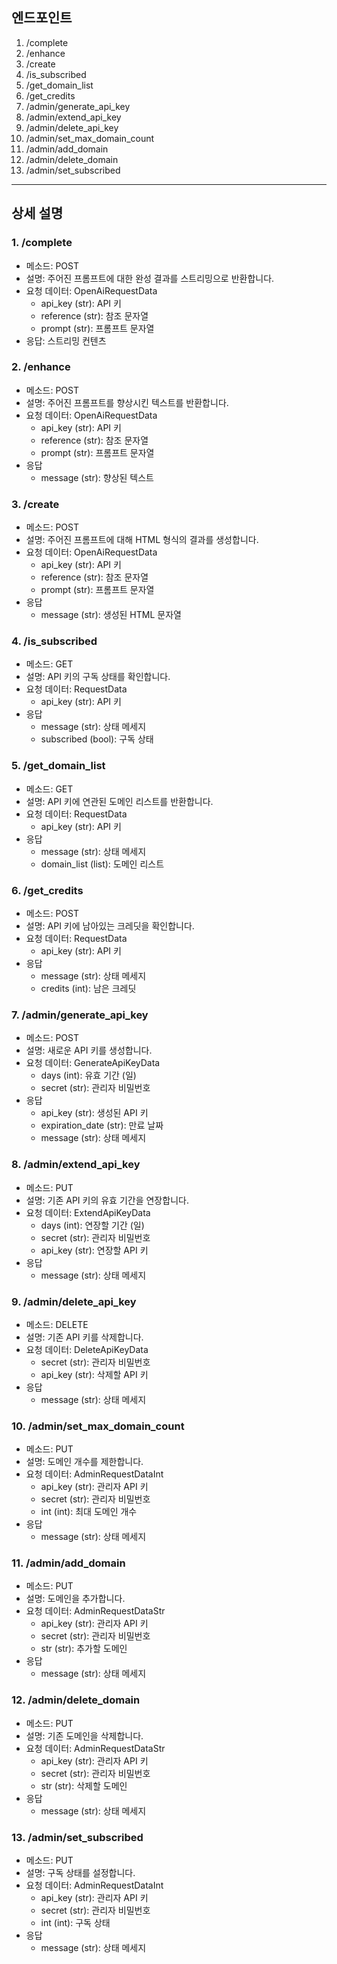 ## 엔드포인트

1. /complete
2. /enhance
3. /create
4. /is_subscribed
5. /get_domain_list
6. /get_credits
7. /admin/generate_api_key
8. /admin/extend_api_key
9. /admin/delete_api_key
10. /admin/set_max_domain_count
11. /admin/add_domain
12. /admin/delete_domain
13. /admin/set_subscribed

---

## 상세 설명

### 1. /complete

- 메소드: POST
- 설명: 주어진 프롬프트에 대한 완성 결과를 스트리밍으로 반환합니다.
- 요청 데이터: OpenAiRequestData
    - api_key (str): API 키
    - reference (str): 참조 문자열
    - prompt (str): 프롬프트 문자열
- 응답: 스트리밍 컨텐츠

### 2. /enhance

- 메소드: POST
- 설명: 주어진 프롬프트를 향상시킨 텍스트를 반환합니다.
- 요청 데이터: OpenAiRequestData
    - api_key (str): API 키
    - reference (str): 참조 문자열
    - prompt (str): 프롬프트 문자열
- 응답
    - message (str): 향상된 텍스트

### 3. /create

- 메소드: POST
- 설명: 주어진 프롬프트에 대해 HTML 형식의 결과를 생성합니다.
- 요청 데이터: OpenAiRequestData
    - api_key (str): API 키
    - reference (str): 참조 문자열
    - prompt (str): 프롬프트 문자열
- 응답
    - message (str): 생성된 HTML 문자열

### 4. /is_subscribed

- 메소드: GET
- 설명: API 키의 구독 상태를 확인합니다.
- 요청 데이터: RequestData
    - api_key (str): API 키
- 응답
    - message (str): 상태 메세지
    - subscribed (bool): 구독 상태

### 5. /get_domain_list

- 메소드: GET
- 설명: API 키에 연관된 도메인 리스트를 반환합니다.
- 요청 데이터: RequestData
    - api_key (str): API 키
- 응답
    - message (str): 상태 메세지
    - domain_list (list): 도메인 리스트

### 6. /get_credits

- 메소드: POST
- 설명: API 키에 남아있는 크레딧을 확인합니다.
- 요청 데이터: RequestData
    - api_key (str): API 키
- 응답
    - message (str): 상태 메세지
    - credits (int): 남은 크레딧

### 7. /admin/generate_api_key

- 메소드: POST
- 설명: 새로운 API 키를 생성합니다.
- 요청 데이터: GenerateApiKeyData
    - days (int): 유효 기간 (일)
    - secret (str): 관리자 비밀번호
- 응답
    - api_key (str): 생성된 API 키
    - expiration_date (str): 만료 날짜
    - message (str): 상태 메세지

### 8. /admin/extend_api_key

- 메소드: PUT
- 설명: 기존 API 키의 유효 기간을 연장합니다.
- 요청 데이터: ExtendApiKeyData
    - days (int): 연장할 기간 (일)
    - secret (str): 관리자 비밀번호
    - api_key (str): 연장할 API 키
- 응답
    - message (str): 상태 메세지

### 9. /admin/delete_api_key

- 메소드: DELETE
- 설명: 기존 API 키를 삭제합니다.
- 요청 데이터: DeleteApiKeyData
    - secret (str): 관리자 비밀번호
    - api_key (str): 삭제할 API 키
- 응답
    - message (str): 상태 메세지

### 10. /admin/set_max_domain_count

- 메소드: PUT
- 설명: 도메인 개수를 제한합니다.
- 요청 데이터: AdminRequestDataInt
    - api_key (str): 관리자 API 키
    - secret (str): 관리자 비밀번호
    - int (int): 최대 도메인 개수
- 응답
    - message (str): 상태 메세지

### 11. /admin/add_domain

- 메소드: PUT
- 설명: 도메인을 추가합니다.
- 요청 데이터: AdminRequestDataStr
    - api_key (str): 관리자 API 키
    - secret (str): 관리자 비밀번호
    - str (str): 추가할 도메인
- 응답
    - message (str): 상태 메세지

### 12. /admin/delete_domain

- 메소드: PUT
- 설명: 기존 도메인을 삭제합니다.
- 요청 데이터: AdminRequestDataStr
    - api_key (str): 관리자 API 키
    - secret (str): 관리자 비밀번호
    - str (str): 삭제할 도메인
- 응답
    - message (str): 상태 메세지

### 13. /admin/set_subscribed

- 메소드: PUT
- 설명: 구독 상태를 설정합니다.
- 요청 데이터: AdminRequestDataInt
    - api_key (str): 관리자 API 키
    - secret (str): 관리자 비밀번호
    - int (int): 구독 상태
- 응답
    - message (str): 상태 메세지
